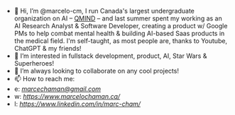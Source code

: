 - 👋 Hi, I’m @marcelo-cm, I run Canada's largest undergraduate organization on AI – <a href="qmind.ca">QMIND</a> – and last summer spent my working as an AI Research Analyst & Software Developer, creating a product w/ Google PMs to help combat mental health & building AI-based Saas products in the medical field. I'm self-taught, as most people are, thanks to Youtube, ChatGPT & my friends!
- 👀 I’m interested in fullstack development, product, AI, Star Wars & Superheroes!
- 💞️ I’m always looking to collaborate on any cool projects!
- 📫 How to reach me:
-   e: <em> marcechaman@gmail.com </em>
-   w: <em> https://www.marcelochaman.ca/ </em>
-   l: <em> https://www.linkedin.com/in/marc-cham/ </em>

<!---
marcelo-cm/marcelo-cm is a ✨ special ✨ repository because its `README.md` (this file) appears on your GitHub profile.
You can click the Preview link to take a look at your changes.
--->

